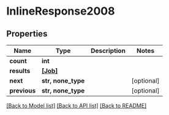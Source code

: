 # InlineResponse2008

## Properties
Name | Type | Description | Notes
------------ | ------------- | ------------- | -------------
**count** | **int** |  | 
**results** | [**[Job]**](Job.md) |  | 
**next** | **str, none_type** |  | [optional] 
**previous** | **str, none_type** |  | [optional] 

[[Back to Model list]](../README.md#documentation-for-models) [[Back to API list]](../README.md#documentation-for-api-endpoints) [[Back to README]](../README.md)


